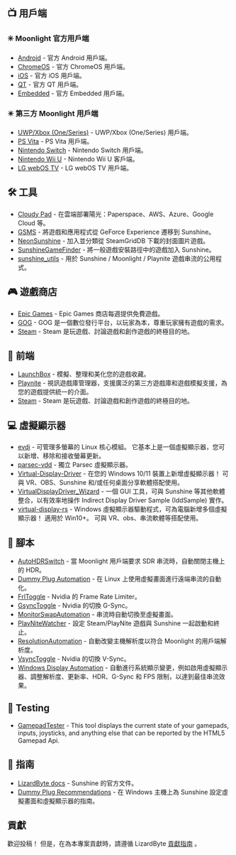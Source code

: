 <!--lint disable awesome-heading awesome-toc double-link-->

<div align="center" style="display: none;">
  <img src="/assets/banner.png" />
  <h1 align="center">Awesome Sunshine</h1>
  <h4 align="center">Sunshine 的腳本、工具、指南和配套軟體合集</h4>
</div>

<div align="center" style="display: none;">
[
  <a href="#-clients">用戶端</a>-
  <a href="#%EF%B8%8F-tools">工具</a>-
  <a href="#-game-stores">遊戲商店</a>-
  <a href="#-frontends">Frontends</a>-
  <a href="#-virtual-displays">虛擬顯示器</a>-
  <a href="#-scripts">腳本</a>-
  <a href="#-guides">指南</a>
]
</div>

## 📺 用戶端

### ✳️ Moonlight 官方用戶端

- [Android](https://github.com/moonlight-stream/moonlight-android) - 官方 Android 用戶端。
- [ChromeOS](https://github.com/moonlight-stream/moonlight-chrome) - 官方 ChromeOS 用戶端。
- [iOS](https://github.com/moonlight-stream/moonlight-ios) - 官方 iOS 用戶端。
- [QT](https://github.com/moonlight-stream/moonlight-qt) - 官方 QT 用戶端。
- [Embedded](https://github.com/moonlight-stream/moonlight-embedded) - 官方 Embedded 用戶端。

### ✴️ 第三方 Moonlight 用戶端

- [UWP/Xbox (One/Series)](https://github.com/TheElixZammuto/moonlight-xbox) - UWP/Xbox (One/Series) 用戶端。
- [PS Vita](https://github.com/xyzz/vita-moonlight) - PS Vita 用戶端。
- [Nintendo Switch](https://github.com/XITRIX/Moonlight-Switch) - Nintendo Switch 用戶端。
- [Nintendo Wii U](https://github.com/GaryOderNichts/moonlight-wiiu) - Nintendo Wii U 客戶端。
- [LG webOS TV](https://github.com/mariotaku/moonlight-tv) - LG webOS TV 用戶端。

## 🛠️ 工具

- [Cloudy Pad](https://github.com/PierreBeucher/cloudypad) - 在雲端部署陽光：Paperspace、AWS、Azure、Google Cloud 等。
- [GSMS](https://github.com/LizardByte/GSMS) - 將遊戲和應用程式從 GeForce Experience 遷移到 Sunshine。
- [NeonSunshine](https://github.com/NeonLightning/NeonSunshine) - 加入並分類從 SteamGridDB 下載的封面圖片遊戲。
- [SunshineGameFinder](https://github.com/JMTK/SunshineGameFinder) - 將一般遊戲安裝路徑中的遊戲加入 Sunshine。
- [sunshine_utils](https://github.com/designer-living/sunshine_utils) - 用於 Sunshine / Moonlight / Playnite 遊戲串流的公用程式。

## 🎮 遊戲商店

- [Epic Games](https://www.epicgames.com) - Epic Games 商店每週提供免費遊戲。
- [GOG](https://www.gog.com) - GOG 是一個數位發行平台，以玩家為本，尊重玩家擁有遊戲的需求。
- [Steam](https://store.steampowered.com) - Steam 是玩遊戲、討論遊戲和創作遊戲的終極目的地。

## 💠 前端

- [LaunchBox](https://www.launchbox-app.com/) - 模擬、整理和美化您的遊戲收藏。
- [Playnite](https://github.com/JosefNemec/Playnite) - 視訊遊戲庫管理器，支援廣泛的第三方遊戲庫和遊戲模擬支援，為您的遊戲提供統一的介面。
- [Steam](https://store.steampowered.com) - Steam 是玩遊戲、討論遊戲和創作遊戲的終極目的地。

## 💻 虛擬顯示器

- [evdi](https://github.com/DisplayLink/evdi) - 可管理多螢幕的 Linux 核心模組。 它基本上是一個虛擬顯示器，您可以新增、移除和接收螢幕更新。
- [parsec-vdd](https://github.com/nomi-san/parsec-vdd) - 獨立 Parsec 虛擬顯示器。
- [Virtual-Display-Driver](https://github.com/itsmikethetech/Virtual-Display-Driver) - 在您的 Windows 10/11 裝置上新增虛擬顯示器！ 可與 VR、OBS、Sunshine 和/或任何桌面分享軟體搭配使用。
- [VirtualDisplayDriver_Wizard](https://github.com/sofmeright/VirtualDisplayDriver_Wizard) - 一個 GUI 工具，可與 Sunshine 等其他軟體整合，以有效率地操作 Indirect Display Driver Sample (IddSample) 實作。
- [virtual-display-rs](https://github.com/MolotovCherry/virtual-display-rs) - Windows 虛擬顯示器驅動程式，可為電腦新增多個虛擬顯示器！ 適用於 Win10+。 可與 VR、obs、串流軟體等搭配使用。

## 📜 腳本

- [AutoHDRSwitch](https://github.com/Nonary/AutoHDRSwitch) - 當 Moonlight 用戶端要求 SDR 串流時，自動關閉主機上的 HDR。
- [Dummy Plug Automation](https://github.com/XenHat/dummy-plug-automation) - 在 Linux 上使用虛擬畫面進行遠端串流的自動化。
- [FrlToggle](https://github.com/FrogTheFrog/frl-toggle) - Nvidia 的 Frame Rate Limiter。
- [GsyncToggle](https://github.com/FrogTheFrog/gsync-toggle) - Nvidia 的切換 G-Sync。
- [MonitorSwapAutomation](https://github.com/Nonary/MonitorSwapAutomation) - 串流時自動切換至虛擬畫面。
- [PlayNiteWatcher](https://github.com/Nonary/PlayNiteWatcher) - 設定 Steam/PlayNite 遊戲與 Sunshine 一起啟動和終止。
- [ResolutionAutomation](https://github.com/Nonary/ResolutionAutomation) - 自動改變主機解析度以符合 Moonlight 的用戶端解析度。
- [VsyncToggle](https://github.com/xanderfrangos/vsync-toggle) - Nvidia 的切換 V-Sync。
- [Windows Display Automation](https://github.com/fehbari/sunshine-scripts) - 自動進行系統顯示變更，例如啟用虛擬顯示器、調整解析度、更新率、HDR、G-Sync 和 FPS 限制，以達到最佳串流效果。

## 🧪 Testing

- [GamepadTester](https://hardwaretester.com/gamepad) - This tool displays the current state of your gamepads, inputs, joysticks, and anything else that can be reported by the HTML5 Gamepad Api.

## 📓 指南

- [LizardByte docs](https://docs.lizardbyte.dev/projects/sunshine) - Sunshine 的官方文件。
- [Dummy Plug Recommendations](https://github.com/Nonary/documentation/wiki/DummyPlugs) - 在 Windows 主機上為 Sunshine 設定虛擬畫面和虛擬顯示器的指南。

## 貢獻

歡迎投稿！ 但是，在為本專案貢獻時，請遵循 LizardByte
[貢獻指南](https://docs.lizardbyte.dev/latest/developers/contributing.html)
。
